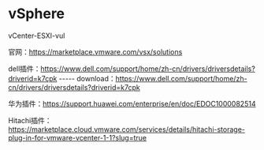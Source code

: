 # vSphere
vCenter-ESXI-vul

官网：https://marketplace.vmware.com/vsx/solutions

dell插件：https://www.dell.com/support/home/zh-cn/drivers/driversdetails?driverid=k7cpk ----- download：https://www.dell.com/support/home/zh-cn/drivers/driversdetails?driverid=k7cpk

华为插件：https://support.huawei.com/enterprise/en/doc/EDOC1000082514

Hitachi插件：https://marketplace.cloud.vmware.com/services/details/hitachi-storage-plug-in-for-vmware-vcenter-1-1?slug=true
